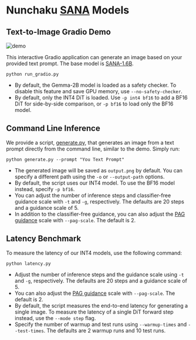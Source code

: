 # Nunchaku [SANA](https://nvlabs.github.io/Sana/) Models

## Text-to-Image Gradio Demo

![demo](https://huggingface.co/mit-han-lab/nunchaku-artifacts/resolve/main/nunchaku/app/sana/t2i/assets/demo.jpg)

This interactive Gradio application can generate an image based on your provided text prompt. The base model is [SANA-1.6B](https://huggingface.co/Efficient-Large-Model/Sana_1600M_1024px_BF16_diffusers).

```shell
python run_gradio.py
```

- By default, the Gemma-2B model is loaded as a safety checker. To disable this feature and save GPU memory, use `--no-safety-checker`.
- By default, only the INT4 DiT is loaded. Use `-p int4 bf16` to add a BF16 DiT for side-by-side comparison, or `-p bf16` to load only the BF16 model.

## Command Line Inference

We provide a script, [generate.py](generate.py), that generates an image from a text prompt directly from the command line, similar to the demo. Simply run:

```shell
python generate.py --prompt "You Text Prompt"
```

- The generated image will be saved as `output.png` by default. You can specify a different path using the `-o` or `--output-path` options.
- By default, the script uses our INT4 model. To use the BF16 model instead, specify `-p bf16`.
- You can adjust the number of inference steps and classifier-free guidance scale with `-t` and `-g`, respectively. The defaults are 20 steps and a guidance scale of 5.
- In addition to the classifier-free guidance, you can also adjust the [PAG guidance](https://arxiv.org/abs/2403.17377) scale with `--pag-scale`. The default is 2.

## Latency Benchmark

To measure the latency of our INT4 models, use the following command:

```shell
python latency.py
```

- Adjust the number of inference steps and the guidance scale using `-t` and `-g`, respectively. The defaults are 20 steps and a guidance scale of 5.
- You can also adjust the [PAG guidance](https://arxiv.org/abs/2403.17377) scale with `--pag-scale`. The default is 2.
- By default, the script measures the end-to-end latency for generating a single image. To measure the latency of a single DiT forward step instead, use the `--mode step` flag.
- Specify the number of warmup and test runs using `--warmup-times` and `--test-times`. The defaults are 2 warmup runs and 10 test runs.

